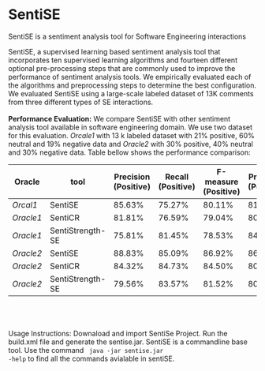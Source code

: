 # SentiSE
SentiSE is a sentiment analysis tool for Software Engineering interactions

SentiSE, a supervised learning based sentiment analysis tool that incorporates ten supervised learning algorithms and 
fourteen different optional pre-processing steps that are commonly used to improve the performance of sentiment analysis tools. 
We empirically evaluated each of the algorithms and preprocessing steps to determine the best configuration. 
We evaluated SentiSE using a large-scale labeled dataset of 13K comments from three different types of SE interactions.
<br><br>
**Performance Evaluation:**
We compare SentiSE with other sentiment analysis tool available in software engineering domain.  We use two dataset for this evaluation.  _Orcale1_ with 13 k labeled dataset with 21% positive, 60% neutral and 19% negative data and _Oracle2_ with 30% positive, 40% neutral and 30% negative data. Table bellow shows the performance comparison:

| Oracle | tool  |Precision<br> (Positive) | Recall<br> (Positive) | F-measure<br> (Positive) | Precision<br> (Positive) | Recall<br> (Positive) | F-measure<br> (Positive) |  Precision<br> (Positive) | Recall<br> (Positive) | F-measure<br> (Positive) | Accuracy | Weighted <br> Kappa |
|--|--| -- | -- |  -- | -- | --|  -- | -- | --|  -- | -- | --|
|_Orcal1_|SentiSE  | 85.63% | 75.27% | 80.11% | 81.51% | 92.78% | 86.78% | 81.03% | 55.92%|66.16%|82.23%|0.681
|_Oracle1_| SentiCR |  81.81% | 76.59%|  79.04%|  80.04% | 92.77% | 85.92%  | 82.71% | 46.38% | 59.40% | 80.6655% | 0.647
|_Oracle1_| SentiStrength-SE |  75.81% | 81.45% | 78.53% | 84.68% | 83.64% | 84.16% | 66.50% | 63.42% | 64.92% | 79.32% | 0.6587
|_Oracle2_| SentiSE | 88.83% | 85.09% | 86.92% | 86.62% | 91.52% | 89.00% | 85.87% | 78.61% | 82.07% | 86.92% | 0.788
|_Oracle2_|SentiCR |  84.32% | 84.73% | 84.50% | 80.70% | 92.08% | 86.00%  | 86.45% | 59.49\% | 70.40%  | 82.47% | 0.716
|_Oracle2_| SentiStrength-SE | 79.56% | 83.57% | 81.52% | 80.73% | 84.15% | 82.41% | 80.41% | 69.31% | 74.45% | 80.34% | 0. 696

<br><br><br>
Usage Instructions:
Downaload and import SentiSe Project. Run the build.xml file and generate the sentise.jar. SentiSE is a commandline base tool. Use the command <code> java -jar sentise.jar -help</code> to find all the commands avialable in sentiSE.

